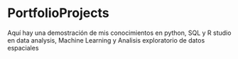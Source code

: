 # PortfolioProjects
Aquí hay una demostración de mis conocimientos en python, SQL y R studio 
en data analysis, Machine Learning y Analisis exploratorio de datos espaciales


